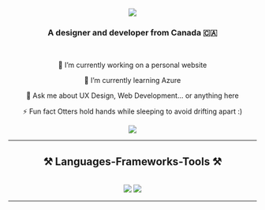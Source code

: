 <h1 align="center">
    <img src="https://readme-typing-svg.herokuapp.com/?font=Righteous&size=35&center=true&vCenter=true&width=500&height=70&duration=4000&lines=Hey+There!+👋;+I'm+Kathy+Zhang!;" />
</h1>

<h3 align="center">A designer and developer from Canada 🇨🇦</h3>

<br/>

<div align="center">
 
 🔭 I’m currently working on a personal website
 
 🌱 I’m currently learning Azure

💬 Ask me about UX Design, Web Development... or anything here

⚡ Fun fact Otters hold hands while sleeping to avoid drifting apart :)

 </div>
 
<div align="center"> 
  <a href="https://www.linkedin.com/in/kathy-zhang-852933280/" target="_blank">
    <img src="https://img.shields.io/badge/LinkedIn-0077B5?style=for-the-badge&logo=linkedin&logoColor=white" target="_blank" />
  </a>

</div>

 <hr/>
 
<h2 align="center">⚒️ Languages-Frameworks-Tools ⚒️</h2>
<br/>
<div align="center">
    <img src="https://skillicons.dev/icons?i=html,css,figma,vscode,github,bootstrap,react" />
    <img src="https://skillicons.dev/icons?i=javascript,python,cpp" /><br>
</div>

<hr/>
